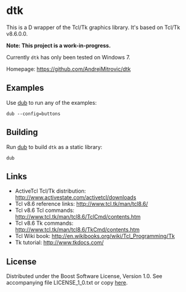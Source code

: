 # dtk

This is a D wrapper of the Tcl/Tk graphics library. It's based on Tcl/Tk v8.6.0.0.

**Note: This project is a work-in-progress.**

Currently `dtk` has only been tested on Windows 7.

Homepage: https://github.com/AndrejMitrovic/dtk

## Examples

Use [dub] to run any of the examples:

```
dub --config=buttons
```

## Building

Run [dub] to build `dtk` as a static library:

```
dub
```

## Links

- ActiveTcl Tcl/Tk distribution: http://www.activestate.com/activetcl/downloads
- Tcl v8.6 reference links: http://www.tcl.tk/man/tcl8.6/
- Tcl v8.6 Tcl commands: http://www.tcl.tk/man/tcl8.6/TclCmd/contents.htm
- Tcl v8.6 Tk commands: http://www.tcl.tk/man/tcl8.6/TkCmd/contents.htm
- Tcl Wiki book: http://en.wikibooks.org/wiki/Tcl_Programming/Tk
- Tk tutorial: http://www.tkdocs.com/

## License

Distributed under the Boost Software License, Version 1.0.
See accompanying file LICENSE_1_0.txt or copy [here][BoostLicense].

[BoostLicense]: http://www.boost.org/LICENSE_1_0.txt
[dub]: http://code.dlang.org/download

